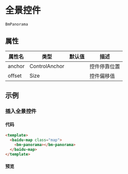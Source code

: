 # 全景控件

`BmPanorama`

## 属性

|属性名|类型|默认值|描述|
|------|-----|-----|----|
|anchor|ControlAnchor||控件停靠位置|
|offset|Size||控件偏移值|

## 示例

### 插入全景控件

#### 代码

```html
<template>
  <baidu-map class="map">
    <bm-panorama></bm-panorama>
  </baidu-map>
</template>
```

#### 预览
<doc-preview>
  <baidu-map class="map" :center="{lng: 116.404, lat: 39.915}" :zoom="15">
    <bm-panorama></bm-panorama>
  </baidu-map>
</doc-preview>
